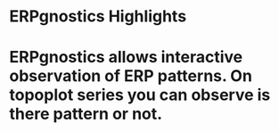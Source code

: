 # ERPgnostics Highlights

# ERPgnostics allows interactive observation of ERP patterns. On topoplot series you can observe is there pattern or not. 